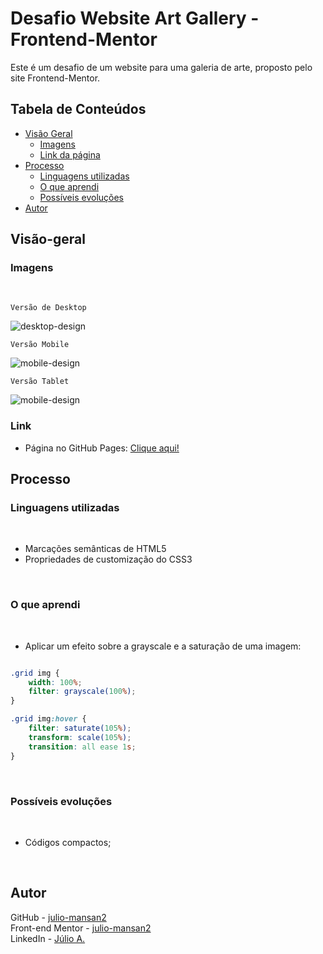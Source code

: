 # Desafio Website Art Gallery - Frontend-Mentor

Este é um desafio de um website para uma galeria de arte, proposto pelo site Frontend-Mentor.

## Tabela de Conteúdos

- [Visão Geral](#visão-geral)
    - [Imagens](#imagens)
    - [Link da página](#link)
- [Processo](#processo)
    - [Linguagens utilizadas](#linguagens-utilizadas)
    - [O que aprendi](#o-que-aprendi)
    - [Possíveis evoluções](#possíveis-evoluções)
- [Autor](#autor)

## Visão-geral

### Imagens

<br>

````
Versão de Desktop
````

   <img src="./src/design/desktop-design.gif" alt="desktop-design">

<br>

````
Versão Mobile
````

 <img src="./src/design/mobile-design.gif" alt="mobile-design">

<br>

````
Versão Tablet
````

 <img src="./src/design/tablet-design.gif" alt="mobile-design">

### Link

- Página no GitHub Pages: <a href="https://julio-mansan2.github.io/art-gallery/">Clique aqui!</a>

## Processo

### Linguagens utilizadas

<br>

- Marcações semânticas de HTML5
- Propriedades de customização do CSS3

<br>

### O que aprendi

<br>

- Aplicar um efeito sobre a grayscale e a saturação de uma imagem:

````css

.grid img {
    width: 100%;
    filter: grayscale(100%);
}

.grid img:hover {
    filter: saturate(105%);
    transform: scale(105%);
    transition: all ease 1s;
}

````


<br>

### Possíveis evoluções

<br>

- Códigos compactos;

<br>

## Autor

GitHub - <a href="https://github.com/julio-mansan2">julio-mansan2</a> <br>
Front-end Mentor - <a href="https://www.frontendmentor.io/profile/julio-mansan2">julio-mansan2</a> <br>
LinkedIn - <a href="https://www.linkedin.com/in/j%C3%BAlio-a-mansan-3415a7249/">Júlio A.</a> <br>